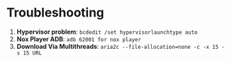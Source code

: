 # Troubleshooting

1. **Hypervisor problem**: `bcdedit /set hypervisorlaunchtype auto`
2. **Nox Player ADB**: `adb 62001 for nox player`
3. **Download Via Multithreads**: `aria2c --file-allocation=none -c -x 15 -s 15 URL`
